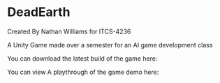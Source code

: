# DeadEarth

Created By Nathan Williams for ITCS-4236

A Unity Game made over a semester for an AI game development class

You can download the latest build of the game here: <link>

You can view A playthrough of the game demo here: <link>
